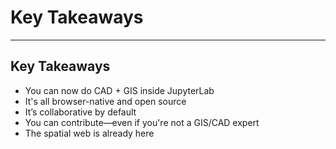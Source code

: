 # Key Takeaways

---

## Key Takeaways

- You can now do CAD + GIS inside JupyterLab
- It's all browser-native and open source
- It’s collaborative by default
- You can contribute—even if you're not a GIS/CAD expert
- The spatial web is already here
